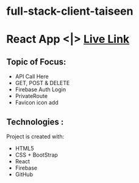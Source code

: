# full-stack-client-taiseen
# React App <|> [Live Link](https://development-books-corner-19156.web.app) 

## Topic of Focus:
- API Call Here
- GET, POST & DELETE 
- Firebase Auth Login
- PrivateRoute
- Favicon icon add 

## Technologies :
Project is created with:
* HTML5 
* CSS + BootStrap
* React 
* Firebase
* GitHub

